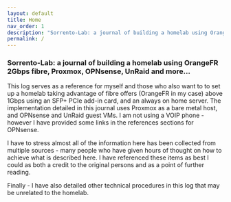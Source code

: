 ```yaml
---
layout: default
title: Home
nav_order: 1
description: "Sorrento-Lab: a journal of building a homelab using OrangeFR 2Gbps fibre, Proxmox, OPNsense, UnRaid and more..."
permalink: /
---
```


### Sorrento-Lab: a journal of building a homelab using OrangeFR 2Gbps fibre, Proxmox, OPNsense, UnRaid and more...

This log serves as a reference for myself and those who also want to to set up a homelab taking advantage of fibre offers (OrangeFR in my case) above 1Gbps using an SFP+ PCIe add-in card, and an always on home server. The implementation detailed in this journal uses Proxmox as a bare metal host, and OPNsense and UnRaid guest VMs. I am not using a VOIP phone - however I have provided some links in the references sections for OPNsense.

I have to stress almost all of the information here has been collected from multiple sources - many people who have given hours of thought on how to achieve what is described here. I have referenced these items as best I could as both a credit to the original persons and as a point of further reading.

Finally - I have also detailed other technical procedures in this log that may be unrelated to the homelab.
